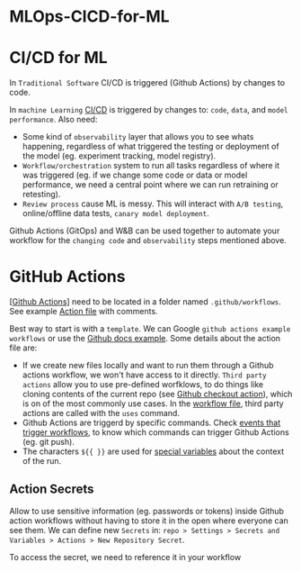 # MLOps-CICD-for-ML


# CI/CD for ML

In `Traditional Software` CI/CD is triggered (Github Actions) by changes to code.

In `machine Learning` [CI/CD](https://wandb.ai/hamelsmu/model-registry/reports/What-is-CI-CD-for-Machine-Learning---VmlldzozNzk2NDg2) is triggered by changes to: `code`, `data`, and `model performance`. Also need:
* Some kind of `observability` layer that allows you to see whats happening, regardless of what triggered the testing or deployment of the model (eg. experiment tracking, model registry).
* `Workflow/orchestration` system to run all tasks regardless of where it was triggered (eg. if we change some code or data or model performance, we need a central point where we can run retraining or retesting).
* `Review process` cause ML is messy. This will interact with `A/B testing`, online/offline data tests, `canary model deployment`. 

Github Actions (GitOps) and W&B can be used together to automate your workflow for the `changing code` and `observability` steps mentioned above.


# GitHub Actions

[[Github Actions](https://docs.github.com/en/actions)] need to be located in a folder named `.github/workflows`. See example [Action file](.github/workflows/ci.yaml) with comments.

Best way to start is with a `template`. We can Google `github actions example workflows` or use the [Github docs example](https://docs.github.com/en/actions/quickstart). Some details about the action file are:
* If we create new files locally and want to run them through a Github actions workflow, we won't have access to it directly. `Third party actions` allow you to use pre-defined worfklows, to do things like cloning contents of the current repo (see [Github checkout action](https://github.com/actions/checkout)), which is on of the most commonly use cases. In the [workflow file](.github/workflows/ci.yaml), third party actions are called with the `uses` command.
* Github Actions are triggerd by specific commands. Check [events that trigger workflows](https://docs.github.com/en/actions/using-workflows/events-that-trigger-workflows), to know which commands  can trigger Github Actions (eg. git push).
* The characters `${{ }}` are used for [special variables](https://docs.github.com/en/actions/learn-github-actions/contexts) about the context of the run.

## Action Secrets

Allow to use sensitive information (eg. passwords or tokens) inside Github action workflows without having to store it in the open where everyone can see them. We can define new `Secrets` in: `repo > Settings > Secrets and Variables > Actions > New Repository Secret`.

To access the secret, we need to reference it in your workflow